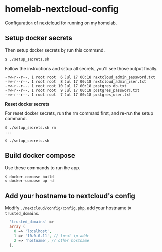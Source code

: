 # homelab-nextcloud-config

Configuration of nextcloud for running on my homelab.

## Setup docker secrets

Then setup docker secrets by run this command.

```console
$ ./setup_secrets.sh
```

Follow the instructions and setup all secrets, you'll see those output finally.

```console
-rw-r--r--. 1 root root  6 Jul 17 00:18 nextcloud_admin_password.txt
-rw-r--r--. 1 root root  8 Jul 17 00:18 nextcloud_admin_user.txt
-rw-r--r--. 1 root root 10 Jul 17 00:18 postgres_db.txt
-rw-r--r--. 1 root root  9 Jul 17 00:18 postgres_password.txt
-rw-r--r--. 1 root root  7 Jul 17 00:18 postgres_user.txt
```

**Reset docker secrets**

For reset docker secrets, run the rm command first, and re-run the setup command.

```console
$ ./setup_secrets.sh rm
...

$ ./setup_secrets.sh
```

## Build docker compose

Use these commands to run the app.

```console
$ docker-compose build
$ docker-compose up -d
```

## Add your hostname to nextcloud's config

Modify `./nextcloud/config/config.php`, add your hostname to `trusted_domains`.

```php
  'trusted_domains' =>
  array (
    0 => 'localhost',
    1 => '10.0.0.11', // local ip addr
    2 => 'hostname', // other hostname
  ),
```
